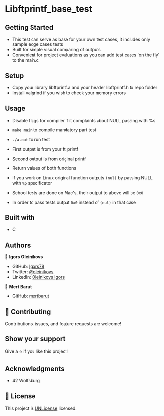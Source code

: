 # Libftprintf_base_test

## Getting Started

- This test can serve as base for your own test cases, it includes only sample edge cases tests
- Built for simple visual comparing of outputs
- Convenient for project evaluations as you can add test cases 'on the fly' to the main.c

## Setup

- Copy your library libftprintf.a and your header libftprintf.h to repo folder
- Install valgrind if you wish to check your memory errors

## Usage

- Disable flags for compiler if it complaints about NULL passing with %s

- `make main` to compile mandatory part test
- `./a.out` to run test
- First output is from your ft_printf
- Second output is from original printf
- Return values of both functions

- If you work on Linux original function outputs `(nul)` by passing NULL with `%p` specificator
- School tests are done on Mac's, their output to above will be `0x0`
- In order to pass tests output `0x0` instead of `(nul)` in that case

## Built with

- C

## Authors

👤 **Igors Oleinikovs**

- GitHub: [Igors78](https://github.com/Igors78)
- Twitter: [@oleinikovs](https://twitter.com/oleinikovs)
- LinkedIn: [Oleinikovs Igors](https://www.linkedin.com/in/igors-oleinikovs-17a10958/)

👤 **Mert Barut**

- GitHub: [mertbarut](https://github.com/mertbarut)

## 🤝 Contributing

Contributions, issues, and feature requests are welcome!

## Show your support

Give a ⭐️ if you like this project!

## Acknowledgments

- 42 Wolfsburg

## 📝 License

This project is [UNLicense](./LICENSE) licensed.
